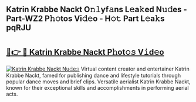 ## Katrin Krabbe Nackt O𝚗𝚕yf𝚊ns L𝚎a𝚔ed N𝚞𝚍es - Part-WZ2 P𝚑𝚘tos Vi𝚍𝚎o - H𝚘𝚝 Part L𝚎a𝚔s pqRJU

# <h2><a href="http://kf4wveo.oniu.top/?m=Katrin+Krabbe+Nackt">🔗👉 🔴 Katrin Krabbe Nackt P𝚑ot𝚘𝚜 V𝚒d𝚎o</a></h2>

[![Katrin Krabbe Nackt Nu𝚍e𝚜](https://i.imgur.com/0qMVB7G.gif)](http://kf4wveo.oniu.top/?m=Katrin+Krabbe+Nackt)
Virtual content creator and entertainer Katrin Krabbe Nackt, famed for publishing dance and lifestyle tutorials through popular dance moves and brief clips. Versatile aerialist Katrin Krabbe Nackt, known for their exceptional skills and accomplishments in performing aerial acts.  
